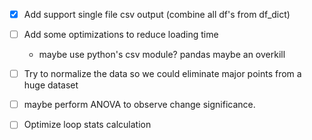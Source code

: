 - [x] Add support single file csv output (combine all df's from df_dict)

- [ ] Add some optimizations to reduce loading time
    - maybe use python's csv module? pandas maybe an overkill

- [ ] Try to normalize the data so we could eliminate major points from a huge dataset

- [ ] maybe perform ANOVA to observe change significance.

- [ ] Optimize loop stats calculation
